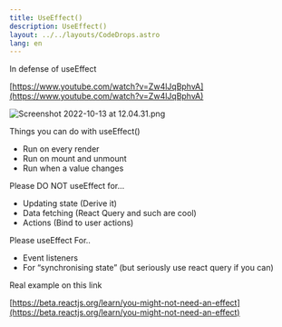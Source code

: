```yaml
---
title: UseEffect()
description: UseEffect()
layout: ../../layouts/CodeDrops.astro
lang: en
---
```


In defense of useEffect

[https://www.youtube.com/watch?v=Zw4lJqBphvA](https://www.youtube.com/watch?v=Zw4lJqBphvA)

![Screenshot 2022-10-13 at 12.04.31.png](/img/UseEffect/Screenshot_2022-10-13_at_12.04.31.png)

Things you can do with useEffect()

- Run on every render
- Run on mount and unmount
- Run when a value changes

Please DO NOT useEffect for…

- Updating state (Derive it)
- Data fetching (React Query and such are cool)
- Actions (Bind to user actions)

Please useEffect For..

- Event listeners
- For “synchronising state” (but seriously use react query if you can)

Real example on this link

[https://beta.reactjs.org/learn/you-might-not-need-an-effect](https://beta.reactjs.org/learn/you-might-not-need-an-effect)
